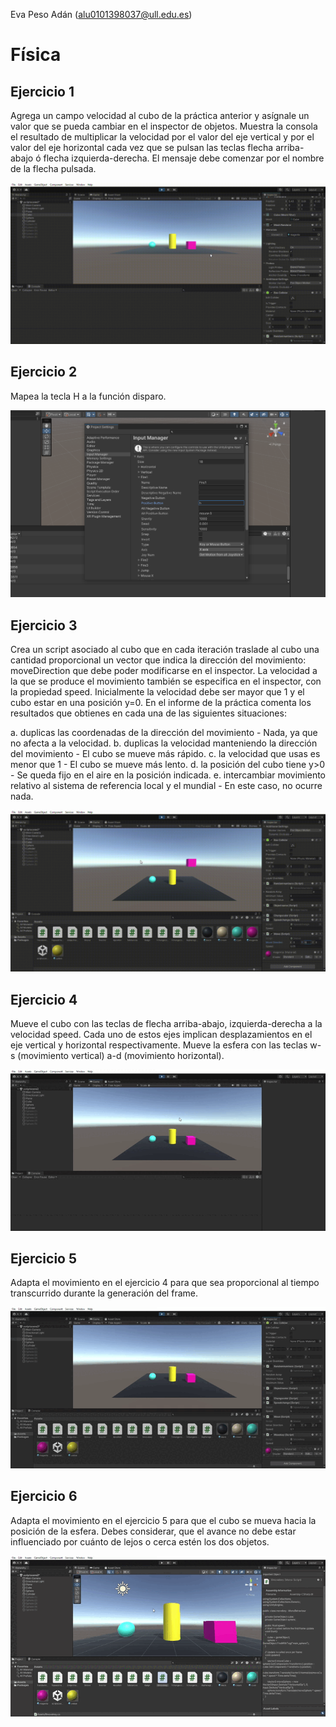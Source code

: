 Eva Peso Adán (alu0101398037@ull.edu.es)
# Física
## Ejercicio 1
Agrega un campo velocidad al cubo de la práctica anterior y asígnale un valor que se pueda cambiar en el inspector de objetos. Muestra la consola el resultado de multiplicar la velocidad por el valor del eje vertical y por el valor del eje horizontal cada vez que se pulsan las teclas flecha arriba-abajo ó flecha izquierda-derecha. El mensaje debe comenzar por el nombre de la flecha pulsada.

![Pic](img/ejercicio1.gif)

## Ejercicio 2
Mapea la tecla H a la función disparo.

![Pic](img/ejercicio2.png)

## Ejercicio 3

Crea un script asociado al cubo que en cada iteración traslade al cubo una cantidad proporcional un vector que indica la dirección del movimiento: moveDirection que debe poder modificarse en el inspector.  La velocidad a la que se produce el movimiento también se especifica en el inspector, con la propiedad speed. Inicialmente la velocidad debe ser mayor que 1 y el cubo estar en una posición y=0. En el informe de la práctica comenta los resultados que obtienes en cada una de las siguientes situaciones:

a. duplicas las coordenadas de la dirección del movimiento - Nada, ya que no afecta a la velocidad.
b. duplicas la velocidad manteniendo la dirección del movimiento - El cubo se mueve más rápido.
c. la velocidad que usas es menor que 1 - El cubo se mueve más lento.
d. la posición del cubo tiene y>0 - Se queda fijo en el aire en la posición indicada.
e. intercambiar movimiento relativo al sistema de referencia local y el mundial - En este caso, no ocurre nada.

![Pic](img/ejercicio3.gif)

## Ejercicio 4
Mueve el cubo con las teclas de flecha arriba-abajo, izquierda-derecha a la velocidad speed. Cada uno de estos ejes implican desplazamientos en el eje vertical y horizontal respectivamente. Mueve la esfera con las teclas w-s (movimiento vertical) a-d (movimiento horizontal).

![Pic](img/ejercicio4.gif)

## Ejercicio 5
Adapta el movimiento en el ejercicio 4 para que sea proporcional al tiempo transcurrido durante la generación del frame.

![Pic](img/ejercicio5.gif)

## Ejercicio 6
Adapta el movimiento en el ejercicio 5 para que el cubo se mueva hacia la posición de la esfera. Debes considerar, que el avance no debe estar influenciado por cuánto de lejos o cerca estén los dos objetos.

![Pic](img/ejercicio6.gif)
